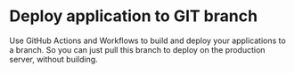 Deploy application to GIT branch
===
Use GitHub Actions and Workflows to build and deploy your applications to a branch. So you can just pull this branch to deploy on the production server, without building.